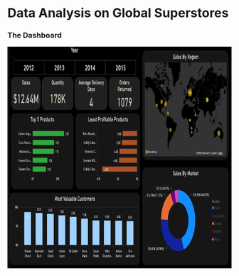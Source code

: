 <h1>Data Analysis on Global Superstores</h1> 


<h3>The Dashboard</h3> 
<img src="https://github.com/VirajBhatPrabhu/Data-Analysis-Projects-in-Power-BI/blob/main/Global%20Superstores%20Buisness%20Insights%20(Project1)/Insights%20-%20Power%20BI%20Desktop%2010-10-2022%2007_50_PM%20(2).png" alt="img1" style="width:900px;height:500px;">
